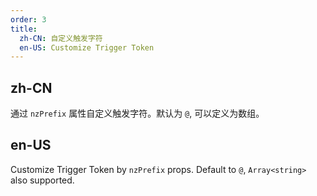 ```yaml
---
order: 3
title:
  zh-CN: 自定义触发字符
  en-US: Customize Trigger Token
---
```


## zh-CN

通过 `nzPrefix` 属性自定义触发字符。默认为 `@`, 可以定义为数组。

## en-US

Customize Trigger Token by `nzPrefix` props. Default to `@`, `Array<string>` also supported.

